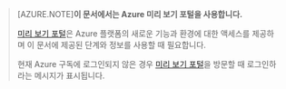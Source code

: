 
> [AZURE.NOTE]**이 문서에서는 Azure 미리 보기 포털을 사용합니다.**
> 
> [미리 보기 포털](https://portal.azure.com/)은 Azure 플랫폼의 새로운 기능과 환경에 대한 액세스를 제공하며 이 문서에 제공된 단계와 정보를 사용할 때 필요합니다.
> 
> 현재 Azure 구독에 로그인되지 않은 경우 [미리 보기 포털](https://portal.azure.com/)을 방문할 때 로그인하라는 메시지가 표시됩니다.

<!---HONumber=62-->